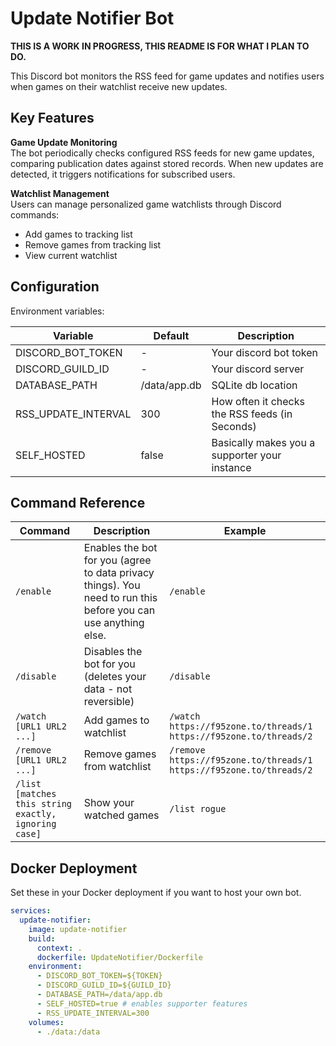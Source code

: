 # Update Notifier Bot

**THIS IS A WORK IN PROGRESS, THIS README IS FOR WHAT I PLAN TO DO.**

This Discord bot monitors the RSS feed for game updates and notifies users when games on their watchlist receive new
updates.

## Key Features

**Game Update Monitoring**  
The bot periodically checks configured RSS feeds for new game updates, comparing
publication dates against stored records. When new updates are detected, it triggers notifications for subscribed
users.

**Watchlist Management**  
Users can manage personalized game watchlists through Discord commands:

- Add games to tracking list
- Remove games from tracking list
- View current watchlist

## Configuration

Environment variables:

| Variable            | Default      | Description                                    |
|---------------------|--------------|------------------------------------------------|
| DISCORD_BOT_TOKEN   | -            | Your discord bot token                         |
| DISCORD_GUILD_ID    | -            | Your discord server                            |
| DATABASE_PATH       | /data/app.db | SQLite db location                             |
| RSS_UPDATE_INTERVAL | 300          | How often it checks the RSS feeds (in Seconds) |
| SELF_HOSTED         | false        | Basically makes you a supporter your instance  |

## Command Reference

| Command                                              | Description                                                                                                    | Example                                                             |
|------------------------------------------------------|----------------------------------------------------------------------------------------------------------------|---------------------------------------------------------------------|
| `/enable`                                            | Enables the bot for you (agree to data privacy things). You need to run this before you can use anything else. | `/enable`                                                           |
| `/disable`                                           | Disables the bot for you (deletes your data - not reversible)                                                  | `/disable`                                                          |                                                          
| `/watch [URL1 URL2 ...]`                             | Add games to watchlist                                                                                         | `/watch https://f95zone.to/threads/1 https://f95zone.to/threads/2`  |
| `/remove [URL1 URL2 ...]`                            | Remove games from watchlist                                                                                    | `/remove https://f95zone.to/threads/1 https://f95zone.to/threads/2` |
| `/list [matches this string exactly, ignoring case]` | Show your watched games                                                                                        | `/list rogue`                                                       |

## Docker Deployment

Set these in your Docker deployment if you want to host your own bot.

```yaml
services:
  update-notifier:
    image: update-notifier
    build:
      context: .
      dockerfile: UpdateNotifier/Dockerfile
    environment:
      - DISCORD_BOT_TOKEN=${TOKEN}
      - DISCORD_GUILD_ID=${GUILD_ID}
      - DATABASE_PATH=/data/app.db
      - SELF_HOSTED=true # enables supporter features
      - RSS_UPDATE_INTERVAL=300
    volumes:
      - ./data:/data
```